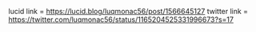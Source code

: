 lucid link = https://lucid.blog/luqmonac56/post/1566645127
twitter link = https://twitter.com/luqmonac56/status/1165204525331996673?s=17
